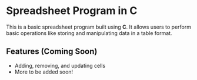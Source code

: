 # Spreadsheet Program in C

This is a basic spreadsheet program built using **C**. It allows users to perform basic operations like storing and manipulating data in a table format.

## Features (Coming Soon)
- Adding, removing, and updating cells
- More to be added soon!
